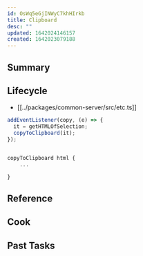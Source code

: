 ```yaml
---
id: OsWq5eGjINWyC7khHIrkb
title: Clipboard
desc: ""
updated: 1642024146157
created: 1642023079188
---
```


<!--
See [[Ref|dendron://dendron.docs/ref.module-schema#ref]]
-->

## Summary

<!-- 2-3 sentences describing what this module does-->

## Lifecycle

- [[../packages/common-server/src/etc.ts]]

```ts
addEventListener(copy, (e) => {
  it = getHTMLOfSelection;
  copyToClipboard(it);
});


copyToClipboard html {
	...

}
```

## Reference

<!-- Anything else that is useful to lookup -->

## Cook

<!-- How to do common operations with this code -->

## Past Tasks

<!-- Link to past pull requests and commits on this given module  -->
